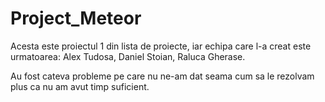 # Project_Meteor

Acesta este proiectul 1 din lista de proiecte, iar echipa care l-a creat este urmatoarea:
Alex Tudosa,
Daniel Stoian,
Raluca Gherase.

Au fost cateva probleme pe care nu ne-am dat seama cum sa le rezolvam plus ca nu am avut timp suficient.
